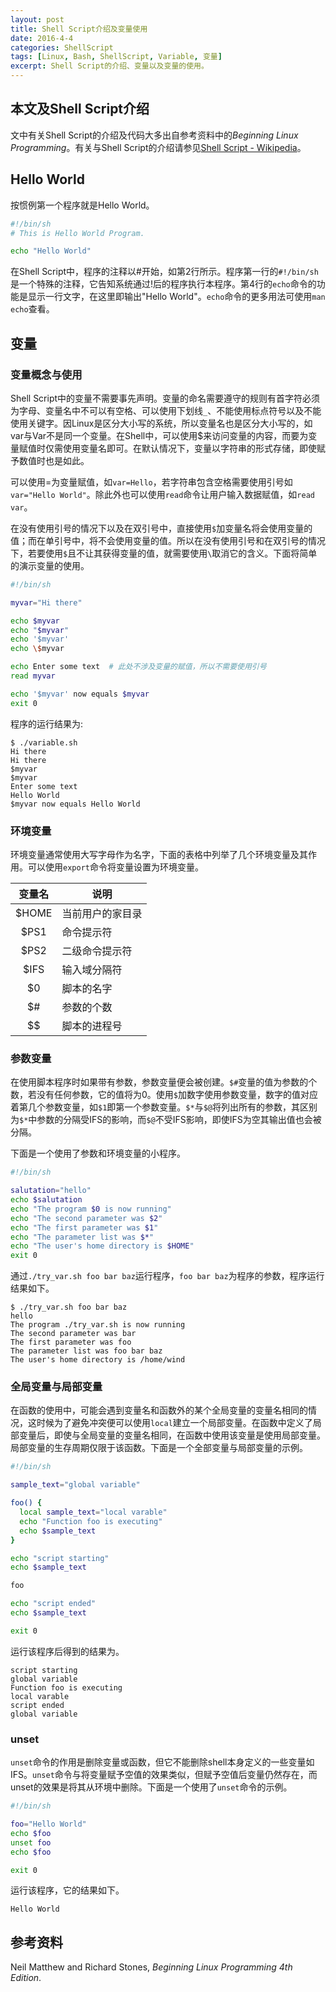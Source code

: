 ```yaml
---
layout: post
title: Shell Script介绍及变量使用
date: 2016-4-4
categories: ShellScript
tags: [Linux, Bash, ShellScript, Variable, 变量]
excerpt: Shell Script的介绍、变量以及变量的使用。
---
```


## 本文及Shell Script介绍

文中有关Shell Script的介绍及代码大多出自参考资料中的*Beginning Linux Programming*。有关与Shell Script的介绍请参见[Shell Script - Wikipedia](https://en.wikipedia.org/wiki/Shell_script)。

## Hello World

按惯例第一个程序就是Hello World。

```sh
#!/bin/sh
# This is Hello World Program.

echo "Hello World"
```

在Shell Script中，程序的注释以#开始，如第2行所示。程序第一行的`#!/bin/sh`是一个特殊的注释，它告知系统通过!后的程序执行本程序。第4行的`echo`命令的功能是显示一行文字，在这里即输出"Hello World"。`echo`命令的更多用法可使用`man echo`查看。

## 变量

### 变量概念与使用

Shell Script中的变量不需要事先声明。变量的命名需要遵守的规则有首字符必须为字母、变量名中不可以有空格、可以使用下划线`_`、不能使用标点符号以及不能使用关键字。因Linux是区分大小写的系统，所以变量名也是区分大小写的，如var与Var不是同一个变量。在Shell中，可以使用$来访问变量的内容，而要为变量赋值时仅需使用变量名即可。在默认情况下，变量以字符串的形式存储，即使赋予数值时也是如此。

可以使用=为变量赋值，如`var=Hello`，若字符串包含空格需要使用引号如`var="Hello World"`。除此外也可以使用`read`命令让用户输入数据赋值，如`read var`。

在没有使用引号的情况下以及在双引号中，直接使用`$`加变量名将会使用变量的值；而在单引号中，将不会使用变量的值。所以在没有使用引号和在双引号的情况下，若要使用`$`且不让其获得变量的值，就需要使用`\`取消它的含义。下面将简单的演示变量的使用。

```sh
#!/bin/sh

myvar="Hi there"

echo $myvar
echo "$myvar"
echo '$myvar'
echo \$myvar

echo Enter some text  # 此处不涉及变量的赋值，所以不需要使用引号
read myvar

echo '$myvar' now equals $myvar
exit 0
```

程序的运行结果为:

```text
$ ./variable.sh
Hi there
Hi there
$myvar
$myvar
Enter some text
Hello World
$myvar now equals Hello World
```

### 环境变量

环境变量通常使用大写字母作为名字，下面的表格中列举了几个环境变量及其作用。可以使用`export`命令将变量设置为环境变量。

|变量名|说明|
|:---:|---------------|
|$HOME|当前用户的家目录|
|$PS1|命令提示符|
|$PS2|二级命令提示符|
|$IFS|输入域分隔符|
|$0|脚本的名字|
|$#|参数的个数|
|\$$|脚本的进程号|

### 参数变量

在使用脚本程序时如果带有参数，参数变量便会被创建。`$#`变量的值为参数的个数，若没有任何参数，它的值将为0。使用`$`加数字使用参数变量，数字的值对应着第几个参数变量，如`$1`即第一个参数变量。`$*`与`$@`将列出所有的参数，其区别为`$*`中参数的分隔受IFS的影响，而`$@`不受IFS影响，即使IFS为空其输出值也会被分隔。

下面是一个使用了参数和环境变量的小程序。

```sh
#!/bin/sh

salutation="hello"
echo $salutation
echo "The program $0 is now running"
echo "The second parameter was $2"
echo "The first parameter was $1"
echo "The parameter list was $*"
echo "The user's home directory is $HOME"
exit 0
```

通过`./try_var.sh foo bar baz`运行程序，`foo bar baz`为程序的参数，程序运行结果如下。

```text
$ ./try_var.sh foo bar baz
hello
The program ./try_var.sh is now running
The second parameter was bar
The first parameter was foo
The parameter list was foo bar baz
The user's home directory is /home/wind
```

### 全局变量与局部变量

在函数的使用中，可能会遇到变量名和函数外的某个全局变量的变量名相同的情况，这时候为了避免冲突便可以使用`local`建立一个局部变量。在函数中定义了局部变量后，即使与全局变量的变量名相同，在函数中使用该变量是使用局部变量。局部变量的生存周期仅限于该函数。下面是一个全部变量与局部变量的示例。

```sh
#!/bin/sh

sample_text="global variable"

foo() {
  local sample_text="local varable"
  echo "Function foo is executing"
  echo $sample_text
}

echo "script starting"
echo $sample_text

foo

echo "script ended"
echo $sample_text

exit 0
```

运行该程序后得到的结果为。

```text
script starting
global variable
Function foo is executing
local varable
script ended
global variable
```

### unset

`unset`命令的作用是删除变量或函数，但它不能删除shell本身定义的一些变量如IFS。`unset`命令与将变量赋予空值的效果类似，但赋予空值后变量仍然存在，而unset的效果是将其从环境中删除。下面是一个使用了`unset`命令的示例。

```sh
#!/bin/sh

foo="Hello World"
echo $foo
unset foo
echo $foo

exit 0
```

运行该程序，它的结果如下。

```text
Hello World

```

## 参考资料

Neil Matthew and Richard Stones, *Beginning Linux Programming 4th Edition*.
